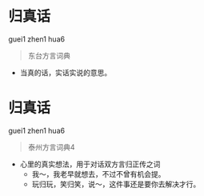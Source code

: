 # 归真话
guei1 zhen1 hua6
> 东台方言词典
- 当真的话，实话实说的意思。

# 归真话
guei1 zhen1 hua6
> 泰州方言词典4
- 心里的真实想法，用于对话双方言归正传之词
  - 我～，我老早就想去，不过不曾有机会提。
  - 玩归玩，笑归笑，说～，这件事还是要你去解决才行。
